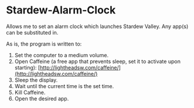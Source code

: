 # Stardew-Alarm-Clock
Allows me to set an alarm clock which launches Stardew Valley. Any app(s) can be substituted in.

As is, the program is written to:

1. Set the computer to a medium volume.
2. Open Caffeine (a free app that prevents sleep, set it to activate upon starting): [http://lightheadsw.com/caffeine/](http://lightheadsw.com/caffeine/)
3. Sleep the display.
4. Wait until the current time is the set time.
5. Kill Caffeine.
6. Open the desired app.